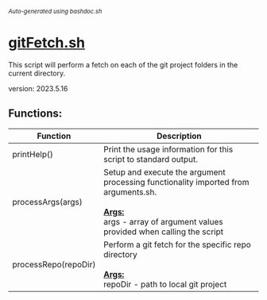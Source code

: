 <small><i>Auto-generated using bashdoc.sh</i></small>
# [gitFetch.sh](../gitFetch.sh)

 This script will perform a fetch on each of the git project folders 
 in the current directory.
 
 version: 2023.5.16


## Functions:
| Function | Description |
|----------|-------------|
| printHelp() | Print the usage information for this script to standard output.   |
| processArgs(args) | Setup and execute the argument processing functionality imported from arguments.sh.    <br><br><u><b>Args:</b></u><br>args - array of argument values provided when calling the script  <br> |
| processRepo(repoDir) | Perform a git fetch for the specific repo directory    <br><br><u><b>Args:</b></u><br>repoDir - path to local git project  <br> |
